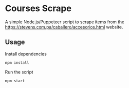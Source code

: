 # Courses Scrape

A simple Node.js/Puppeteer script to scrape items from the https://stevens.com.pa/caballero/accesorios.html website. 

## Usage

Install dependencies

```bash
npm install
```

Run the script

```bash
npm start
```
